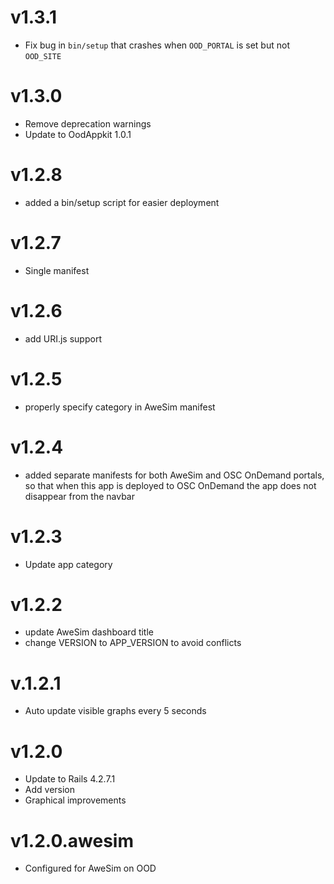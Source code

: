 # v1.3.1

* Fix bug in `bin/setup` that crashes when `OOD_PORTAL` is set but not
  `OOD_SITE`

# v1.3.0

* Remove deprecation warnings
* Update to OodAppkit 1.0.1

# v1.2.8

* added a bin/setup script for easier deployment

# v1.2.7

* Single manifest

# v1.2.6

* add URI.js support

# v1.2.5

* properly specify category in AweSim manifest

# v1.2.4

* added separate manifests for both AweSim and OSC OnDemand portals, so that when this app is deployed to OSC OnDemand the app does not disappear from the navbar

# v1.2.3

* Update app category

# v1.2.2

* update AweSim dashboard title
* change VERSION to APP_VERSION to avoid conflicts

# v.1.2.1

* Auto update visible graphs every 5 seconds

# v1.2.0

* Update to Rails 4.2.7.1
* Add version
* Graphical improvements

# v1.2.0.awesim

* Configured for AweSim on OOD
